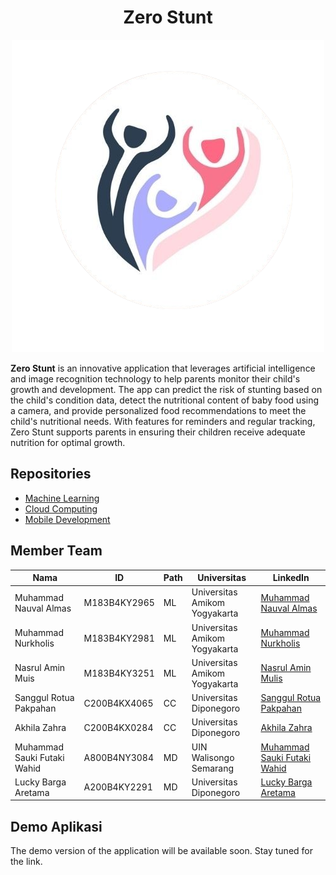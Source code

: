 <h1 align="center">Zero Stunt</h1>

<p align="center">
  <img src="./Mobile%20Development/asset/Logo.png" alt="ZeroStunt Logo" />
</p>

**Zero Stunt** is an innovative application that leverages artificial intelligence and image recognition technology to help parents monitor their child's growth and development. The app can predict the risk of stunting based on the child's condition data, detect the nutritional content of baby food using a camera, and provide personalized food recommendations to meet the child's nutritional needs. With features for reminders and regular tracking, Zero Stunt supports parents in ensuring their children receive adequate nutrition for optimal growth.

## Repositories
- [Machine Learning](https://github.com/valalmas-15/ZeroStunt/tree/main/Machine%20Learning)
- [Cloud Computing](https://github.com/valalmas-15/ZeroStunt/tree/main/Cloud%20Computing)
- [Mobile Development](https://github.com/valalmas-15/ZeroStunt/tree/main/Mobile%20Development)

## Member Team

| **Nama**                        | **ID**           | **Path** | **Universitas**                    | **LinkedIn**                  |
|----------------------------------|------------------|----------|-------------------------------------|-------------------------------|
| Muhammad Nauval Almas           | M183B4KY2965     | ML       | Universitas Amikom Yogyakarta      | [Muhammad Nauval Almas](https://www.linkedin.com/in/nauvalalmas15/)     |
| Muhammad Nurkholis              | M183B4KY2981     | ML       | Universitas Amikom Yogyakarta      | [Muhammad Nurkholis](https://www.linkedin.com/in/mn-kholis)             |
| Nasrul Amin Muis                | M183B4KY3251     | ML       | Universitas Amikom Yogyakarta      | [Nasrul Amin Mulis](#)                  |
| Sanggul Rotua Pakpahan          | C200B4KX4065     | CC       | Universitas Diponegoro             | [Sanggul Rotua Pakpahan](https://www.linkedin.com/in/sanggul-rotua-pakpahan-664518285/)|
| Akhila Zahra                    | C200B4KX0284     | CC       | Universitas Diponegoro             | [Akhila Zahra](https://www.linkedin.com/in/akhila-zahra-01564a336/) |
| Muhammad Sauki Futaki Wahid     | A800B4NY3084     | MD       | UIN Walisongo Semarang             | [Muhammad Sauki Futaki Wahid](#)                  |
| Lucky Barga Aretama             | A200B4KY2291     | MD       | Universitas Diponegoro             | [Lucky Barga Aretama](https://www.linkedin.com/in/luckybargaaretama/)   |

## Demo Aplikasi

The demo version of the application will be available soon. Stay tuned for the link.
